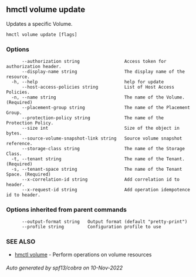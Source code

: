 ## hmctl volume update

Updates a specific Volume.

```
hmctl volume update [flags]
```

### Options

```
      --authorization string                 Access token for authorization header.
      --display-name string                  The display name of the resource.
  -h, --help                                 help for update
      --host-access-policies string          List of Host Access Policies.
  -n, --name string                          The name of the Volume. (Required)
      --placement-group string               The name of the Placement Group.
      --protection-policy string             The name of the Protection Policy.
      --size int                             Size of the object in bytes.
      --source-volume-snapshot-link string   Source volume snapshot reference.
      --storage-class string                 The name of the Storage Class.
  -t, --tenant string                        The name of the Tenant. (Required)
  -s, --tenant-space string                  The name of the Tenant Space. (Required)
      --x-correlation-id string              Add correlation id to header.
      --x-request-id string                  Add operation idempotence id to header.
```

### Options inherited from parent commands

```
      --output-format string   Output format (default "pretty-print")
      --profile string         Configuration profile to use
```

### SEE ALSO

* [hmctl volume](hmctl_volume.md)	 - Perform operations on volume resources

###### Auto generated by spf13/cobra on 10-Nov-2022
